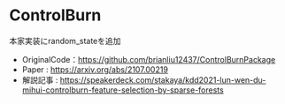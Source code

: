 # ControlBurn

本家実装にrandom_stateを追加

- OriginalCode：https://github.com/brianliu12437/ControlBurnPackage
- Paper : https://arxiv.org/abs/2107.00219
- 解説記事 : https://speakerdeck.com/stakaya/kdd2021-lun-wen-du-mihui-controlburn-feature-selection-by-sparse-forests
